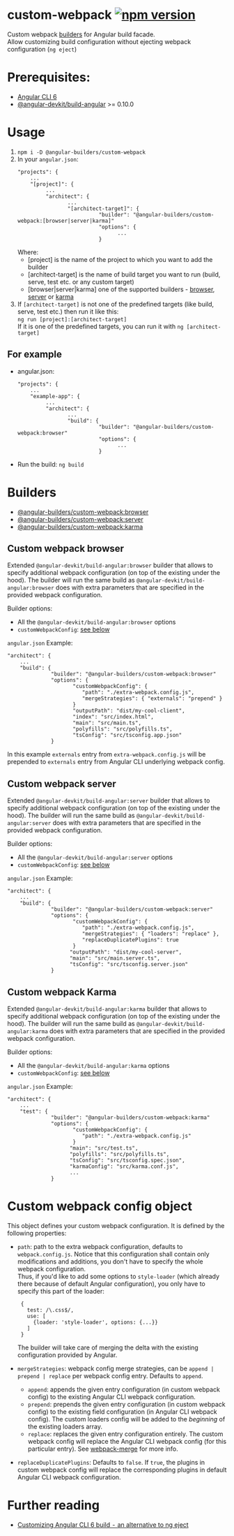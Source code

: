 # custom-webpack [![npm version](https://badge.fury.io/js/%40angular-builders%2Fcustom-webpack.svg)](https://badge.fury.io/js/%40angular-builders%2Fcustom-webpack)
Custom webpack [builders](#builders) for Angular build facade.  
Allow customizing build configuration without ejecting webpack configuration (`ng eject`)

# Prerequisites:
 - [Angular CLI 6](https://www.npmjs.com/package/@angular/cli)
 - [@angular-devkit/build-angular](https://npmjs.com/package/@angular-devkit/build-angular) >= 0.10.0

# Usage

 1. ```npm i -D @angular-builders/custom-webpack```
 2. In your `angular.json`:
     ```
     "projects": {
         ...
         "[project]": {
              ...
              "architect": {
                     ...
                     "[architect-target]": {
                               "builder": "@angular-builders/custom-webpack:[browser|server|karma]"
                               "options": {
                                     ...
                               }
      ```
    Where:
    - [project] is the name of the project to which you want to add the builder
    - [architect-target] is the name of build target you want to run (build, serve, test etc. or any custom target)
    - [browser|server|karma] one of the supported builders - [browser](#Custom-webpack-browser), [server](#Custom-webpack-server) or [karma](#Custom-webpack-Karma)
 3. If `[architect-target]` is not one of the predefined targets (like build, serve, test etc.) then run it like this:  
    `ng run [project]:[architect-target]`  
    If it is one of the predefined targets, you can run it with `ng [architect-target]`

 ## For example
  - angular.json:
     ```
     "projects": {
         ...
         "example-app": {
              ...
              "architect": {
                     ...
                     "build": {
                               "builder": "@angular-builders/custom-webpack:browser"
                               "options": {
                                     ...
                               }
      ```
  - Run the build: `ng build`

# Builders

 - [@angular-builders/custom-webpack:browser](#Custom-webpack-browser)
 - [@angular-builders/custom-webpack:server](#Custom-webpack-server)
 - [@angular-builders/custom-webpack:karma](#Custom-webpack-Karma)

## Custom webpack browser

Extended `@angular-devkit/build-angular:browser` builder that allows to specify additional webpack configuration (on top of the existing under the hood).
The builder will run the same build as `@angular-devkit/build-angular:browser` does with extra parameters that are specified in the provided webpack configuration.

Builder options:
 - All the `@angular-devkit/build-angular:browser` options
 - `customWebpackConfig`: [see below](#custom-webpack-config-object) 
 
`angular.json` Example:
```
"architect": {
    ...
    "build": {
              "builder": "@angular-builders/custom-webpack:browser"
              "options": {
                     "customWebpackConfig": {
                        "path": "./extra-webpack.config.js",
                        "mergeStrategies": { "externals": "prepend" }
                     }
                     "outputPath": "dist/my-cool-client",
                     "index": "src/index.html",
                     "main": "src/main.ts",
                     "polyfills": "src/polyfills.ts",
                     "tsConfig": "src/tsconfig.app.json"
              }
```
In this example `externals` entry from `extra-webpack.config.js` will be prepended to `externals` entry from Angular CLI underlying webpack config.

## Custom webpack server

Extended `@angular-devkit/build-angular:server` builder that allows to specify additional webpack configuration (on top of the existing under the hood).
The builder will run the same build as `@angular-devkit/build-angular:server` does with extra parameters that are specified in the provided webpack configuration.

Builder options:
 - All the `@angular-devkit/build-angular:server` options
 - `customWebpackConfig`: [see below](#custom-webpack-config-object) 

`angular.json` Example:
```
"architect": {
    ...
    "build": {
              "builder": "@angular-builders/custom-webpack:server"
              "options": {
                     "customWebpackConfig": {
                        "path": "./extra-webpack.config.js",
                        "mergeStrategies": { "loaders": "replace" },
                        "replaceDuplicatePlugins": true
                     }
                    "outputPath": "dist/my-cool-server",
                    "main": "src/main.server.ts",
                    "tsConfig": "src/tsconfig.server.json"
              }
```

## Custom webpack Karma

Extended `@angular-devkit/build-angular:karma` builder that allows to specify additional webpack configuration (on top of the existing under the hood).
The builder will run the same build as `@angular-devkit/build-angular:karma` does with extra parameters that are specified in the provided webpack configuration.

Builder options:
 - All the `@angular-devkit/build-angular:karma` options
 - `customWebpackConfig`: [see below](#custom-webpack-config-object) 

`angular.json` Example:
```
"architect": {
    ...
    "test": {
              "builder": "@angular-builders/custom-webpack:karma"
              "options": {
                     "customWebpackConfig": {
                        "path": "./extra-webpack.config.js"
                     }
                    "main": "src/test.ts",
                    "polyfills": "src/polyfills.ts",
                    "tsConfig": "src/tsconfig.spec.json",
                    "karmaConfig": "src/karma.conf.js",
                    ...
              }
```

# Custom webpack config object
This object defines your custom webpack configuration. It is defined by the following properties:
 - `path`: path to the extra webpack configuration, defaults to `webpack.config.js`.
    Notice that this configuration shall contain only modifications and additions, you don't have to specify the whole webpack configuration.  
    Thus, if you'd like to add some options to `style-loader` (which already there because of default Angular configuration), you only have to specify this part of the loader:  
    
        {
          test: /\.css$/,
          use: [
            {loader: 'style-loader', options: {...}}
          ]
        }
    
    The builder will take care of merging the delta with the existing configuration provided by Angular.  
 - `mergeStrategies`: webpack config merge strategies, can be `append | prepend | replace` per webpack config entry. Defaults to `append`.
    - `append`: appends the given entry configuration (in custom webpack config) to the existing Angular CLI webpack configuration.
    - `prepend`: prepends the given entry configuration (in custom webpack config) to the existing field configuration (in Angular CLI webpack config). The custom loaders config will be added to the _beginning_ of the existing loaders array.
    - `replace`: replaces the given entry configuration entirely. The custom webpack config will replace the Angular CLI webpack config (for this particular entry).
      See [webpack-merge](https://github.com/survivejs/webpack-merge) for more info.
 - `replaceDuplicatePlugins`: Defaults to `false`. If `true`, the plugins in custom webpack config will replace the corresponding plugins in default Angular CLI webpack configuration.
# Further reading

 - [Customizing Angular CLI 6 build  -  an alternative to ng eject](https://medium.com/@meltedspark/customizing-angular-cli-6-build-an-alternative-to-ng-eject-a48304cd3b21) 
